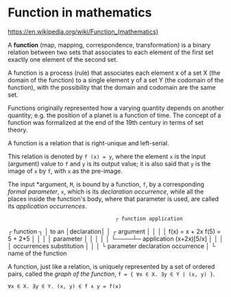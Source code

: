 # Function in mathematics

https://en.wikipedia.org/wiki/Function_(mathematics)

A **function** (map, mapping, correspondence, transformation) is a binary relation between two sets that associates to each element of the first set exactly one element of the second set.

A function is a process (rule) that associates each element x of a set X (the domain of the function) to a single element y of a set Y (the codomain of the function), with the possibility that the domain and codomain are the same set.

Functions originally represented how a varying quantity depends on another quantity; e.g. the position of a planet is a function of time. The concept of a function was formalized at the end of the 19th century in terms of set theory.

A function is a relation that is right-unique and left-serial.

This relation is denoted by `f (x) = y`, where the element `x` is the input (argument) value to `f` and `y` is its output value; it is also said that `y` is the image of `x` by `f`, with `x` as the pre-image.

The input *argument, `M`, is bound by a function, `f`, by a corresponding *formal parameter*, `x`, which is its *declaration occurrence*, while all the places inside the function's body, where that parameter is used, are called its *application occurrences*.

                                       ┌ function application
┌ function  ┐                          │   to an
│declaration│                          │ ┌ argument
│           │                          │ │
f(x) = x + 2x                          f(5) = 5 + 2*5
│ │    │    │  parameter                 │    │     │
│ │    └────┴─ application        (x+2x)[5/x] │     │
│ │            occurrences               substitution 
│ │
│ └ parameter declaration occurrence
│
└ name of the function


A function, just like a relation, is uniquely represented by a set of ordered pairs, called the *graph of the function*, `f = { ∀x ∈ X. ∃y ∈ Y | (x, y) }`.

`∀x ∈ X. ∃y ∈ Y. (x, y) ∈ f ∧ y = f(x)`
